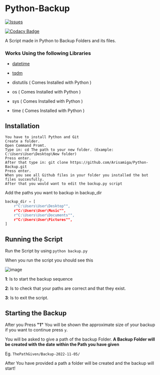 # Python-Backup
 <a href="https://github.com/Arisamiga/Python-Backup//issues">
   <img alt="Issues" src="https://img.shields.io/github/issues/Arisamiga/Python-Backup?color=0088ff" />
  </a>
  
  [![Codacy Badge](https://app.codacy.com/project/badge/Grade/7c99216ecdd2453fa10acdc485f01187)](https://www.codacy.com/gh/Arisamiga/Python-Backup/dashboard?utm_source=github.com&amp;utm_medium=referral&amp;utm_content=Arisamiga/Python-Backup&amp;utm_campaign=Badge_Grade)
  
A Script made in Python to Backup Folders and its files.

### Works Using the following Libraries

+ [datetime](https://pypi.org/project/DateTime/)

+ [tqdm](https://pypi.org/project/tqdm/)

+ distutils ( Comes Installed with Python )

+ os ( Comes Installed with Python )

+ sys ( Comes Installed with Python )

+ time ( Comes Installed with Python )

## Installation
```
You have to install Python and Git
Create a folder.
Open Command Promt.
Type in: cd The path to your new folder. (Example: C:\Users\User\Desktop\New folder)
Press enter.
After that type in: git clone https://github.com/Arisamiga/Python-Backup.git
Press enter.
When you see all Github files in your folder you installed the bot files succesfully.
After that you would want to edit the backup.py script
```

Add the paths you want to backup in backup_dir
```python
backup_dir = [
    r"C:\Users\User\Desktop"",
    r"C:\Users\User\Music"",
    r"C:\Users\User\Documents"",
    r"C:\Users\User\Pictures"",
]
```

## Running the Script

Run the Script by using `python backup.py`

When you run the script you should see this

![image](https://user-images.githubusercontent.com/64918822/200147374-430015ab-b9b1-4dc2-b47a-f73e8cecce44.png)

**1**: Is to start the backup sequence 

**2**: Is to check that your paths are correct and that they exist.

**3**: Is to exit the script.

## Starting the Backup

After you Press **"1"** You will be shown the approximate size of your backup if you want to continue press `y`.

You will be asked to give a path of the backup Folder. **A Backup Folder will be created with the date within the Path you have given**

Eg. `ThePathGiven/Backup-2022-11-05/`

After You have provided a path a folder will be created and the backup will start!

